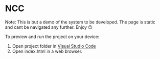 
  # NCC

  Note: This is but a demo of the system to be developed.
  The page is static and cant be navigated any further. Enjoy 😉
  

  To preview and run the project on your device:
  1) Open project folder in <a href="https://code.visualstudio.com/download">Visual Studio Code</a>
  2) Open index.html in a web browser.

   

